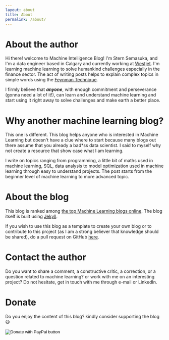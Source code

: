 ```yaml
---
layout: about
title: About
permalink: /about/
---
```

# About the author

Hi there! welcome to Machine Intelligence Blog! I'm Stern Semasuka, and I'm a data engineer based in Calgary and currently working at [Westjet](https://www.westjet.com/en-ca). I'm learning machine learning to solve humankind challenges especially in the finance sector. The act of writing posts helps to explain complex topics in simple words using the [Feynman Technique](https://www.youtube.com/watch?v=_f-qkGJBPts).

I firmly believe that ***anyone***, with enough commitment and perseverance (gonna need a lot of it!), can learn and understand machine learning and start using it right away to solve challenges and make earth a better place.

# Why another machine learning blog?

This one is different. This blog helps anyone who is interested in Machine Learning but doesn't have a clue where to start because many blogs out there assume that you already a bad*ss data scientist. I said to myself why not create a resource that show case what I am learning.

I write on topics ranging from programming, a little bit of maths used in machine learning, SQL, data analysis to model optimization used in machine learning through easy to understand projects. The post starts from the beginner level of machine learning to more advanced topic.

# About the blog

This blog is ranked among [the top Machine Learning blogs online](https://blog.feedspot.com/machine_learning_blogs/). The blog itself is built using [Jekyll](https://jekyllrb.com "Jekyll").

If you wish to use this blog as a template to create your own blog or to contribute to this project (as I am a strong believer that knowledge should be shared), do a pull request on GitHub [here](https://github.com/semasuka/blog).

# Contact the author

Do you want to share a comment, a constructive critic, a correction, or a question related to machine learning? or work with me on an interesting project? Do not hesitate, get in touch with me through e-mail or LinkedIn.

# Donate

Do you enjoy the content of this blog? kindly consider supporting the blog 😃

<form action="https://www.paypal.com/cgi-bin/webscr" method="post" target="_top">
<input type="hidden" name="cmd" value="_s-xclick" />
<input type="hidden" name="hosted_button_id" value="CD3F4HSWGRUH2" />
<input type="image" src="https://www.paypalobjects.com/en_US/i/btn/btn_donateCC_LG.gif" border="0" name="submit" title="PayPal - The safer, easier way to pay online!" alt="Donate with PayPal button" />
<img alt="" border="0" src="https://www.paypal.com/en_CA/i/scr/pixel.gif" width="1" height="1" />
</form>
